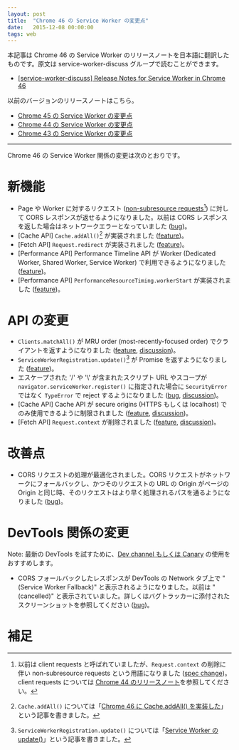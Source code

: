 ```yaml
---
layout: post
title:  "Chrome 46 の Service Worker の変更点"
date:   2015-12-08 00:00:00
tags: web
---
```


本記事は Chrome 46 の Service Worker のリリースノートを日本語に翻訳したものです。原文は service-worker-discuss グループで読むことができます。

- [[service-worker-discuss] Release Notes for Service Worker in Chrome 46](https://groups.google.com/a/chromium.org/forum/#!topic/service-worker-discuss/bDt9xrONWwE)

以前のバージョンのリリースノートはこちら。

- [Chrome 45 の Service Worker の変更点](/2015/08/07/service-worker-release-notes-m45)
- [Chrome 44 の Service Worker の変更点](/2015/07/21/service-worker-release-notes-m44)
- [Chrome 43 の Service Worker の変更点](/2015/07/08/service-worker-release-notes-m43)

---

Chrome 46 の Service Worker 関係の変更は次のとおりです。

# 新機能

- Page や Worker に対するリクエスト ([non-subresource requests](https://fetch.spec.whatwg.org/#non-subresource-request)[^client-requests]) に対して CORS レスポンスが返せるようになりました。以前は CORS レスポンスを返した場合はネットワークエラーとなっていました ([bug](https://code.google.com/p/chromium/issues/detail?id=516972))。
- [Cache API] `Cache.addAll()`[^cache-addall] が実装されました ([feature](https://www.chromestatus.com/feature/4922023562182656))。
- [Fetch API] `Request.redirect` が実装されました ([feature](https://www.chromestatus.com/feature/4614142321229824))。
- [Performance API] Performance Timeline API が Worker (Dedicated Worker, Shared Worker, Service Worker) で利用できるようになりました ([feature](https://www.chromestatus.com/feature/6337483654561792))。
- [Performance API] `PerformanceResourceTiming.workerStart` が実装されました ([feature](https://www.chromestatus.com/feature/5767679470206976))。

# API の変更

- `Clients.matchAll()` が MRU order (most-recently-focused order) でクライアントを返すようになりました ([feature](https://www.chromestatus.com/feature/4716607557337088), [discussion](https://github.com/slightlyoff/ServiceWorker/issues/499))。
- `ServiceWorkerRegistration.update()`[^registration-update] が Promise を返すようになりました ([feature](https://www.chromestatus.com/feature/5631681746698240))。
- エスケープされた '/' や '\\' が含まれたスクリプト URL やスコープが `navigator.serviceWorker.register()` に指定された場合に `SecurityError` ではなく `TypeError` で reject するようになりました ([bug](https://code.google.com/p/chromium/issues/detail?id=513622), [discussion](https://github.com/slightlyoff/ServiceWorker/issues/630))。
- [Cache API] Cache API が secure origins (HTTPS もしくは localhost) でのみ使用できるように制限されました ([feature](https://www.chromestatus.com/feature/5740842165731328), [discussion](https://github.com/slightlyoff/ServiceWorker/issues/709))。
- [Fetch API] `Request.context` が削除されました ([feature](https://www.chromestatus.com/feature/5534702526005248), [discussion](https://github.com/whatwg/fetch/issues/93))。

# 改善点

- CORS リクエストの処理が最適化されました。CORS リクエストがネットワークにフォールバックし、かつそのリクエストの URL の Origin がページの Origin と同じ時、そのリクエストはより早く処理されるパスを通るようになりました ([bug](https://code.google.com/p/chromium/issues/detail?id=512764))。

# DevTools 関係の変更

Note: 最新の DevTools を試すために、[Dev channel もしくは Canary](https://www.chromium.org/getting-involved/dev-channel) の使用をおすすめします。

- CORS フォールバックしたレスポンスが DevTools の Network タブ上で "(Service Worker Fallback)" と表示されるようになりました。以前は "(cancelled)" と表示されていました。詳しくはバグトラッカーに添付されたスクリーンショットを参照してください ([bug](https://code.google.com/p/chromium/issues/detail?id=511054))。

# 補足

[^client-requests]: 以前は client requests と呼ばれていましたが、`Request.context` の削除に伴い non-subresource requests という用語になりました ([spec change](https://github.com/whatwg/fetch/commit/d2208faa939998cf56bb08a724cd8d4590afea47?diff=split))。client requests については [Chrome 44 のリリースノート](/2015/07/21/service-worker-release-notes-m44/#fn:client-request)を参照してください。
[^cache-addall]: `Cache.addAll()` については「[Chrome 46 に Cache.addAll() を実装した](/2015/09/02/cache-storage-addall/)」という記事を書きました。
[^registration-update]: `ServiceWorkerRegistration.update()` については「[Service Worker の update()](/2015/06/22/service-worker-update/)」という記事を書きました。
